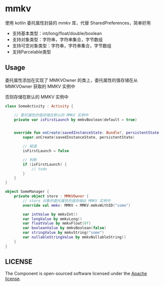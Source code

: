 # mmkv

使用 kotlin 委托属性封装的 mmkv 库，代替 SharedPreferences，简单好用

- 支持基本类型：int/long/float/double/boolean
- 支持对象类型：字符串，字符串集合，字节数组
- 支持可空对象类型：字符串，字符串集合，字节数组
- 支持Parcelable类型

## Usage

委托属性添加在实现了 MMKVOwner 的类上，委托属性的值存储在从 MMKVOwner 获取的 MMKV 实例中

否则存储在默认的 MMKV 实例中

``` kotlin
class SomeActivity : Activity {

    // 委托属性的值存储在默认的 MMKV 实例中
    private var isFirstLaunch by mmkvBoolean(default = true)


    override fun onCreate(savedInstanceState: Bundle?, persistentState: PersistableBundle?) {
        super.onCreate(savedInstanceState, persistentState)

        // 赋值
        isFirstLaunch = false

        // 判断
        if (isFirstLaunch) {
            // todo
        }
    }
}
```


``` kotlin
object SomeManager {
    private object store : MMKVOwner {
        // store 对象的委托属性的值存储此 MMKV 实例中
        override val mmkv: MMKV = MMKV.mmkvWithID("some")

        var intValue by mmkvInt()
        var longValue by mmkvLong()
        var floatValue by mmkvFloat(0f)
        var booleanValue by mmkvBoolean(false)
        var stringValue by mmkvString("some")
        var nullableStringValue by mmkvNullableString()
    }
}
```

## LICENSE

The Component is open-sourced software licensed under the [Apache license](LICENSE).